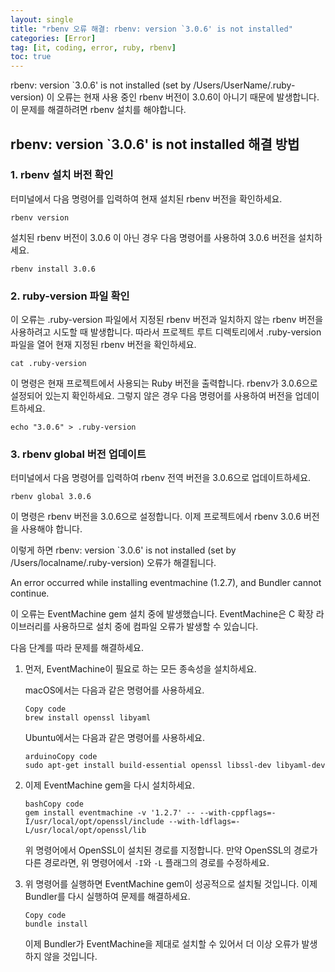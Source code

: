 ```yaml
---
layout: single
title: "rbenv 오류 해결: rbenv: version `3.0.6' is not installed"
categories: [Error]
tag: [it, coding, error, ruby, rbenv]
toc: true
---
```



rbenv: version `3.0.6' is not installed (set by /Users/UserName/.ruby-version)
이 오류는 현재 사용 중인 rbenv 버전이 3.0.6이 아니기 때문에 발생합니다.
이 문제를 해결하려면 rbenv 설치를 해야합니다.

## rbenv: version `3.0.6' is not installed 해결 방법
### 1. rbenv 설치 버전 확인

터미널에서 다음 명령어를 입력하여 현재 설치된 rbenv 버전을 확인하세요.

```
rbenv version
```

설치된 rbenv 버전이 3.0.6 이 아닌 경우 다음 명령어를 사용하여 3.0.6 버전을 설치하세요.

```
rbenv install 3.0.6
```

### 2. ruby-version 파일 확인

이 오류는 .ruby-version 파일에서 지정된 rbenv 버전과 일치하지 않는 rbenv 버전을 사용하려고 시도할 때 발생합니다. 따라서 프로젝트 루트 디렉토리에서 .ruby-version 파일을 열어 현재 지정된 rbenv 버전을 확인하세요.

```
cat .ruby-version
```

이 명령은 현재 프로젝트에서 사용되는 Ruby 버전을 출력합니다. rbenv가 3.0.6으로 설정되어 있는지 확인하세요. 그렇지 않은 경우 다음 명령어를 사용하여 버전을 업데이트하세요.

```
echo "3.0.6" > .ruby-version
```

### 3. rbenv global 버전 업데이트

터미널에서 다음 명령어를 입력하여 rbenv 전역 버전을 3.0.6으로 업데이트하세요.

```
rbenv global 3.0.6
```

이 명령은 rbenv 버전을 3.0.6으로 설정합니다. 이제 프로젝트에서 rbenv 3.0.6 버전을 사용해야 합니다.

이렇게 하면 rbenv: version `3.0.6' is not installed (set by /Users/localname/.ruby-version) 오류가 해결됩니다.












An error occurred while installing eventmachine (1.2.7), and Bundler cannot continue. 

이 오류는 EventMachine gem 설치 중에 발생했습니다. EventMachine은 C 확장 라이브러리를 사용하므로 설치 중에 컴파일 오류가 발생할 수 있습니다.

다음 단계를 따라 문제를 해결하세요.

1. 먼저, EventMachine이 필요로 하는 모든 종속성을 설치하세요.

   macOS에서는 다음과 같은 명령어를 사용하세요.

   ```
   Copy code
   brew install openssl libyaml
   ```

   Ubuntu에서는 다음과 같은 명령어를 사용하세요.

   ```
   arduinoCopy code
   sudo apt-get install build-essential openssl libssl-dev libyaml-dev
   ```

2. 이제 EventMachine gem을 다시 설치하세요.

   ```
   bashCopy code
   gem install eventmachine -v '1.2.7' -- --with-cppflags=-I/usr/local/opt/openssl/include --with-ldflags=-L/usr/local/opt/openssl/lib
   ```

   위 명령어에서 OpenSSL이 설치된 경로를 지정합니다. 만약 OpenSSL의 경로가 다른 경로라면, 위 명령어에서 `-I`와 `-L` 플래그의 경로를 수정하세요.

3. 위 명령어를 실행하면 EventMachine gem이 성공적으로 설치될 것입니다. 이제 Bundler를 다시 실행하여 문제를 해결하세요.

   ```
   Copy code
   bundle install
   ```

   이제 Bundler가 EventMachine을 제대로 설치할 수 있어서 더 이상 오류가 발생하지 않을 것입니다.